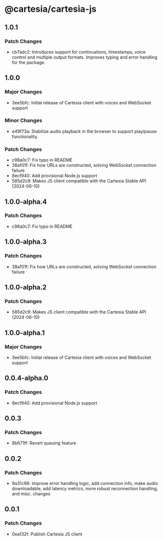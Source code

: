 # @cartesia/cartesia-js

## 1.0.1

### Patch Changes

- cb7adc2: Introduces support for continuations, timestamps, voice control and multiple output formats. Improves typing and error handling for the package.

## 1.0.0

### Major Changes

- 3ee5bfc: Initial release of Cartesia client with voices and WebSocket support

### Minor Changes

- e49f73a: Stabilize audio playback in the browser to support play/pause functionality.

### Patch Changes

- c98a0c7: Fix typo in README
- 38af01f: Fix how URLs are constructed, solving WebSocket connection failure
- 8ecf940: Add provisional Node.js support
- 585d2c9: Makes JS client compatible with the Cartesia Stable API (2024-06-10)

## 1.0.0-alpha.4

### Patch Changes

- c98a0c7: Fix typo in README

## 1.0.0-alpha.3

### Patch Changes

- 38af01f: Fix how URLs are constructed, solving WebSocket connection failure

## 1.0.0-alpha.2

### Patch Changes

- 585d2c9: Makes JS client compatible with the Cartesia Stable API (2024-06-10)

## 1.0.0-alpha.1

### Major Changes

- 3ee5bfc: Initial release of Cartesia client with voices and WebSocket support

## 0.0.4-alpha.0

### Patch Changes

- 8ecf940: Add provisional Node.js support

## 0.0.3

### Patch Changes

- 8b671ff: Revert queuing feature

## 0.0.2

### Patch Changes

- 9a31c66: Improve error handling logic, add connection info, make audio downloadable, add latency metrics, more robust reconnection handling, and misc. changes

## 0.0.1

### Patch Changes

- 0ea132f: Publish Cartesia JS client

